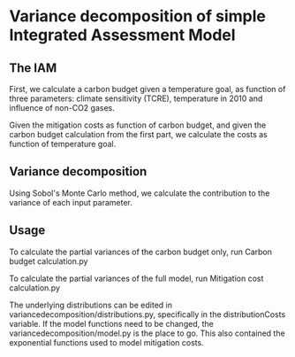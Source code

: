 # Variance decomposition of simple Integrated Assessment Model

## The IAM
First, we calculate a carbon budget given a temperature goal, as function of three parameters: climate sensitivity (TCRE), temperature in 2010 and influence of non-CO2 gases.

Given the mitigation costs as function of carbon budget, and given the carbon budget calculation from the first part, we calculate the costs as function of temperature goal.

## Variance decomposition
Using Sobol's Monte Carlo method, we calculate the contribution to the variance of each input parameter.

## Usage
To calculate the partial variances of the carbon budget only, run Carbon budget calculation.py

To calculate the partial variances of the full model, run Mitigation cost calculation.py


The underlying distributions can be edited in variancedecomposition/distributions.py, specifically in the distributionCosts variable. If the model functions need to be changed, the variancedecomposition/model.py is the place to go. This also contained the exponential functions used to model mitigation costs.

